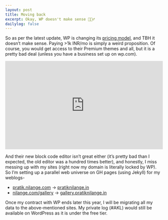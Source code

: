 ```yaml
---
layout: post
title: Moving back
excerpt: Okay, WP doesn't make sense 🤦🏽‍♂️
dailylog: false
---
```


So as per the latest update, WP is changing its <a href="https://wordpress.com/support/plan-features/#word-press-com-pro" target="_blank">pricing model</a>, and TBH it doesn’t make sense. Paying >1k INR/mo is simply a weird proposition. Of course, you would get access to their Premium themes and all, but it is a pretty bad deal (unless you have a business set up on wp.com).

<div style="width:100%;height:0;padding-bottom:56%;position:relative;"><iframe src="https://giphy.com/embed/STrPtKSTKAALim3TZQ" width="100%" height="100%" style="position:absolute" frameBorder="0" class="giphy-embed" allowFullScreen></iframe></div><p></p>

And their new block code editor isn’t great either (it’s pretty bad than I expected, the old editor was a hundred times better), and honestly, I miss messing up with my sites (right now my domain is literally locked by WP). So I’m setting up a parallel web universe on GH pages (using Jekyll) for my weblogs-
<ul class="list">
<li><a href = "https://pratik.nilange.com">pratik.nilange.com</a> -> <a href="https://pratiknilange.in">pratiknilange.in</a></li>
<li><a href="https://nilange.com/gallery">nilange.com/gallery</a> -> <a href="https://gallery.pratiknilange.in">gallery.pratiknilange.in</a></li>
</ul>
Once my contract with WP ends later this year, I will be migrating all my data to the above-mentioned sites. My private log (#AKL) would still be available on WordPress as it is under the free tier.